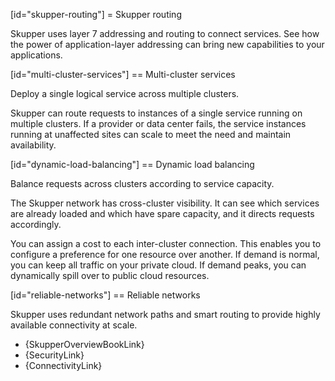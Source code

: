 [id="skupper-routing"] 
= Skupper routing

Skupper uses layer 7 addressing and routing to connect services.
See how the power of application-layer addressing can bring new capabilities to your applications.

[id="multi-cluster-services"] 
== Multi-cluster services

Deploy a single logical service across multiple clusters.

Skupper can route requests to instances of a single service running on multiple clusters.
If a provider or data center fails, the service instances running at unaffected sites can scale to meet the need and maintain availability.

[id="dynamic-load-balancing"] 
== Dynamic load balancing

Balance requests across clusters according to service capacity.

The Skupper network has cross-cluster visibility.
It can see which services are already loaded and which have spare capacity, and it directs requests accordingly.

You can assign a cost to each inter-cluster connection.
This enables you to configure a preference for one resource over another.
If demand is normal, you can keep all traffic on your private cloud.
If demand peaks, you can dynamically spill over to public cloud resources.

[id="reliable-networks"] 
== Reliable networks

Skupper uses redundant network paths and smart routing to provide highly available connectivity at scale.

* {SkupperOverviewBookLink}
* {SecurityLink}
* {ConnectivityLink}
